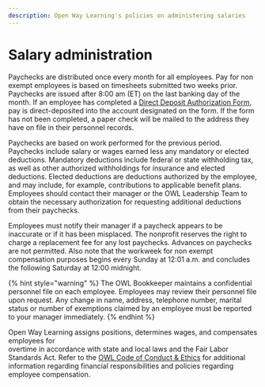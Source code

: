 ```yaml
---
description: Open Way Learning's policies on administering salaries
---
```


# Salary administration
Paychecks are distributed once every month for all employees. Pay for non exempt employees is based on timesheets submitted two weeks prior. Paychecks are issued after 8:00 am (ET) on the last banking day of the month.  If an employee has completed a [Direct Deposit Authorization Form](https://drive.google.com/file/d/11ENzOcOIwBK0bZfylxc1mX52EL-qo6tu/view?usp=sharing), pay is direct-deposited into the account designated on the form. If the form has not been completed, a paper check will be mailed to the address they have on file in their personnel records.

Paychecks are based on work performed for the previous period. Paychecks include salary or wages earned less any mandatory or elected deductions. Mandatory deductions include federal or state withholding tax, as well as other authorized withholdings for insurance and elected deductions. Elected deductions are deductions authorized by the employee, and may include, for example, contributions to applicable benefit plans. Employees should contact their manager or the OWL Leadership Team to obtain the necessary authorization for requesting additional deductions from their paychecks.

Employees must notify their manager if a paycheck appears to be inaccurate or if it has been misplaced. The nonprofit reserves the right to charge a replacement fee for any lost paychecks. Advances on paychecks are not permitted. Also note that the workweek for non exempt compensation purposes begins every Sunday at 12:01 a.m. and concludes the following Saturday at 12:00 midnight.

{% hint style="warning" %}
The OWL Bookkeeper maintains a confidential personnel file on each employee. Employees may review their personnel file upon request. Any change in name, address, telephone number, marital status or number of exemptions claimed by an employee must be reported to your manager immediately.
{% endhint %}

Open Way Learning assigns positions, determines wages, and compensates employees for  
overtime in accordance with state and local laws and the Fair Labor Standards Act. Refer to the [OWL Code of Conduct & Ethics](/our-policies/code-of-conduct-and-ethics.md) for additional information regarding financial responsibilities and policies regarding employee compensation.